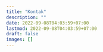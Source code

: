 ```yaml
---
title: "Kontak"
description: ""
date: 2022-09-08T04:03:59+07:00
lastmod: 2022-09-08T04:03:59+07:00
draft: false
images: []
---
```

